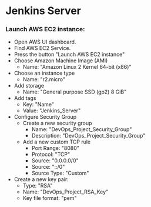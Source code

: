 # Jenkins Server

### Launch AWS EC2 instance:
- Open AWS UI dashboard.
- Find AWS EC2 Service.
- Press the button "Launch AWS EC2 instance"
- Choose Amazon Machine Image (AMI)
  * Name: "Amazon Linux 2 Kernel 64-bit (x86)"
- Choose an instance type
  * Name: "r2.micro"
- Add storage
    * Name: "General purpose SSD (gp2) 8 GiB"
- Add tags
    * Key: "Name"
    * Value: "Jenkins_Server"
- Configure Security Group
    * Create a new security group
      * Name: "DevOps_Project_Security_Group"
      * Description: "DevOps_Project_Security_Group"
    * Add a new custom TCP rule
      * Port Range: "8080"
      * Protocol: "TCP"
      * Source: "0.0.0.0/0"
      * Source: "::/0"
      * Source Type: "Custom"
- Create a new key pair:
  * Type: "RSA"
  * Name: "DevOps_Project_RSA_Key"
  * Key file format: "pem"
  

